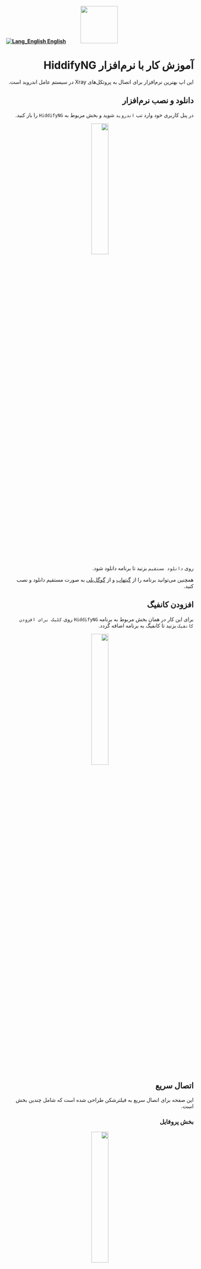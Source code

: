 [**![Lang_English](https://user-images.githubusercontent.com/125398461/229074810-599bd7f9-0bc1-44a9-b76e-90bf7e182314.png) English**](https://github.com/hiddify/hiddify-config/wiki/Tutorial-for-HiddifyNG-app)&nbsp;&nbsp;&nbsp;&nbsp;&nbsp;&nbsp;&nbsp;&nbsp;&nbsp;&nbsp;<a href="https://github.com/hiddify/hiddify-config/wiki/%D9%87%D9%85%D9%87-%D8%A2%D9%85%D9%88%D8%B2%D8%B4%E2%80%8C%D9%87%D8%A7-%D9%88-%D9%88%DB%8C%D8%AF%D8%A6%D9%88%D9%87%D8%A7"><img width="100" src="https://github.com/hiddify/hiddify-config/assets/125398461/3704cd84-eee6-4c45-abe7-3c02936bbebb" /></a>


<div dir="rtl">

# آموزش کار با نرم‌افزار HiddifyNG

این اپ بهترین نرم‌افزار برای اتصال به پروتکل‌های Xray در سیستم عامل اندروید است.

## دانلود و نصب نرم‌افزار
در پنل کاربری خود وارد تب `اندروید` شوید و بخش مربوط به `HiddifyNG` را باز کنید.


<div align=center>

<img width=30% src="https://github.com/hiddify/hiddify-config/assets/125398461/7cf32479-99d4-4a16-90e9-d3bf0998866d" />
</div>


روی `دانلود مستقیم` بزنید تا برنامه دانلود شود.

همچنین می‌توانید برنامه را از [گیتهاب](https://github.com/hiddify/HiddifyNG/releases) و از [گوگل‌پلی](https://play.google.com/store/apps/details?id=ang.hiddify.com) به صورت مستقیم دانلود و نصب کنید.

## افزودن کانفیگ
برای این کار در همان بخش مربوط به برنامه `HiddifyNG` روی `کلیک برای افزودن کانفیک` بزنید تا کانفیگ به برنامه اضافه گردد.

<div align=center>

<img width=30% src="https://github.com/hiddify/hiddify-config/assets/125398461/7bbdb8e3-2520-4764-9a27-b53f67c7cd49" />
</div>


## اتصال سریع
این صفحه برای اتصال سریع به فیلترشکن طراحی شده است که شامل چندین بخش است.

### بخش پروفایل

<div align=center>

<img width=30% src="https://github.com/hiddify/hiddify-config/assets/125398461/f1562df9-d0bf-4535-b77e-4965ec64e6d6" />
</div>




* در این قسمت می‌توانید پروفایل‌های ایمپورت شده خود را ببینید. میزان حجم مصرفی و حجم کلی را مشاهده کنید. همچنین تعداد روز باقیمانده از اکانت خود را مشاهده کنید. (بخش شماره ۱)

* از طریق دکمه شماره ۲ می‌توانید وارد صفحه کاربری خود در پنل شوید

* از طریق دکمه شماره ۳ می‌توانید با پشتیبانی خود در ارتباط باشید.


### اضافه کردن پروفایل جدید
برای این کار دکمه `+` را از بخش پروفایل یا از بالا سمت راست اپلیکیشن بزنید.


امکان استفاده از لینک کپی شده یا اسکن `QR code` آن برای شما فراهم می‌شود.

<div align=center>

<img width=30% src="https://github.com/hiddify/hiddify-config/assets/125398461/52642cc0-6580-4533-89f7-fd66a8428fe0" />
</div>



### اتصال به نرم‌افزار
برای این کار روی دکمه اتصال وسط صفحه بزنید.

<div align=center>

<img width=30% src="https://github.com/hiddify/hiddify-config/assets/125398461/f6ee8a9e-5d58-4767-8eb7-2fb27464809a" />
</div>




پس از اتصال نتیجه تست اتصال نیز نمایش داده می‌شود.

## کانفیگ‌ها
در اینجا تک تک کانفیگ‌هایی که با استفاده از لینک سابسکریپشن اضافه شده بودند، نماش داده می‌شوند.

<div align=center>

<img width=30% src="https://github.com/hiddify/hiddify-config/assets/125398461/403c60c9-b53f-4d35-a26b-b49bb61e1493" />
</div>



### اضافه کردن کانفیگ به صورت دستی
برای این کار از دکمه `+` شماره ۱ استفاده کنید.

### آپدیت کردن کانفیگ‌ها
برای این کار از دکمه آپدیت شماره ۲ استفاده کنید.

### اجرای کانفیگ‌ها
برای این کار از دکمه شماره ۳ استفاده کنید.

### منوی ۳ نقطه در کانفیگ‌ها
در این منو که زیر مجموعه منوی کانفیگ‌هاست، می‌توانید کارهای مختلفی انجام دهید که در ادامه اشاره می‌شوند.


<div align=center>

<img width=30% src="https://github.com/hiddify/hiddify-config/assets/125398461/3ed0c6ec-31f2-46b0-9a11-bbe57eff02b3" />
</div>


#### فیلتر پرونده پیکربندی‌ها
این منوی برای فیلتر کردن کانفیگ‌هابر اساس یک مورد خاص می‌باشد.
#### خروجی گرفتن پیکربندی‌های غیر سفارشی
این منو برای خروج کانفیگ اضافه شده به برنامه و انتقال آن به دستگاه دیگر کاربرد دارد.
#### حذف تمام پیکربندی‌ها
این منوی برای حذف کل فایل کانفیگ‌ها از برنامه می‌باشد.
#### حذف کانفیگ‌های تکراری
بعضی وقت‌ها نیاز دارید به دلیل تعدد کانفیگ‌ها یک مرتب سازی صورت بگیرد و کانفیگ‌هایی که تکراری ایمپورت شده‌اند، از برنامه حذف شوند. برای این کار از این گزینه استفاده کنید.
#### حذف تنظیمات نامعتبر پس از آزمایش
بعضی وقت‌ها کانفیگ‌ها را دست کاری می‌کنید تا با تغییر پارامترها نتیجه بهتری بگیرید. در صورتی که نیاز داشته باشید کانفیگ‌هایی که تنظیم نامعتبر دارند را حذف نمایید، از این گزینه استفاده کنید.
#### تاخیر واقعی همه پیکربندی‌ها
این گزینه برای تست پینگ واقعی بر اساس اتصال به کانفیگ‌ها نتیجه را نمایش می‌دهد.
#### مرتب‌سازی بر اساس نتایج آزمایش
لیست کانفیگ‌ها را بر اساس نتیجه تست مرتب می‌کند. کانفیگ‌های با پینگ کمتر و نتیجه بهتر در بالای لیست قرار می‌گیرند.


برای این کار در قسمت مربوط به پروفایل تپ کنید تا بخش مربوط به تنظیمات آن‌ها باز شود.

می‌توان پروفایل‌های ایمپورت شده را ویرایش کرد یا پروفایل جدید اضافه نمود.

## منوی پیشرفته
در این صفحه تنظیمات پیشرفته قرار دارد که در ادامه به آن‌ها اشاره خواهد شد.
<div align=center>

<img width=30% src="https://github.com/hiddify/hiddify-config/assets/125398461/28a6cdeb-5c7c-4e87-b47d-e3121a318c6a" />
</div>





### تنظیمات حالت پروکسی برنامه‌ها
تنظیمات این بخش نحوه عبور ترافیک سایت‌ها و اپلیکیشن‌ها از فیلترشکن را تعیین می‌کند که شامل سه قسمت است.



#### همه
همه سایت‌ها و اپ‌ها را از فیلترشکن عبور می‌دهند.

#### فیلتر شده
سایت‌های فیلتر شناسایی شده را از فیلترشکن عبور می‌دهد.

#### جز فیلتر نشده
علاوه بر سایت‌های فیلتر شناسایی شده، سایت‌هایی را هم که وضعیت فیلترشدن یا نشدنشان نا معلوم است، از فیلترشکن عبور می‌دهد.



### فرگمنت
فرگمنت بسته‌های ارسالی را تکه تکه میکنه. اینطوری SNI از دید سیستم فیلترینگ مخفی میشه و فیلترینگ دور زده می‌شود. [اطلاعات بیشتر](https://github.com/hiddify/hiddify-config/wiki/%DA%A9%D8%A7%D8%B1%D8%A8%D8%B1%D8%AF-%D9%88-%D9%86%D8%AD%D9%88%D9%87-%D8%B9%D9%85%D9%84%DA%A9%D8%B1%D8%AF-%D9%81%D8%B1%DA%AF%D9%85%D9%86%D8%AA)

تنظیمات این بخش نحوه انتقال اطلاعات را در قالب بسته‌های تکه تکه شده تعیین می‌کند. هدف از اعمال این تنظیمات ایجاد مقاومت در برابر سیستم فیلترینگ است.

#### پیش‌فرض
فرگمنتی که در کانفیگ یا لینک پروکسی تعریف شده است را اعمال می‌کند.

#### تصادفی
بسته‌ها به تکه‌های تصادفی تقسیم می‌کند.

#### دامنه
بسته‌ها را به دو تکه تقسیم می‌کند.

### حالت اتصال
تنظیمات این بخش نحوه اتصال به کانفیگ‌ها را تعیین می‌کند.

#### هوشمند
به صورت خودکار به کانفیگی با بیشترین سرعت (کمترین پینگ) متصل می‌شود.

#### لودبالانس
به صورت همزمان به چند کانفیگ وصل می‌شود و ترافیک بین آن‌ها پخش می‌شود. این حالت برای زمانی که آیپی مربوط به کانفیگ‌ها کثیف شده است خیلی مفید است با استفاده از این حالت و پخش بار روی چند کانفیگ سرعت قابل قبولی به دست می‌آید.

#### دستی
کانفیگ‌ها به صورت دستی وارد و جهت اتصال انتخاب می‌شوند. با کلیک روی این دکمه، نرم‌افزار وارد صفحه دیگری می‌شود که لیست کانفیگ‌ها را نشان می‌دهد.


## تنظیمات منوی سه خط نرم‌افزار
در این بخش چندین تنظیم کلی وجود دارد که کاربردی‌ترین قسمت‌ها این‌ها هستند.

<div align=center>

<img width=30% src="https://github.com/hiddify/hiddify-config/assets/125398461/2a70aeda-7188-4bf2-9f2a-94239a3f7dab" />
</div>

### تنظیمات گروهی اشتراک
تنظیمات مربوط به همه لینک‌های سابسکریپشن این گزینه را انتخاب کنید.
### تنظیمات
تنظیمات کلی نرم‌افزار در این بخش وجود دارد.
### فایل عیب‌یابی
در صورت نیاز به فایل لاگ جهت عیب‌یابی از این گزینه استفاده کنید.
### گزارش ایراد
در صورت نیاز به گزارش کردن باگ‌ها و اشکالات از این منو استفاده کنید.
